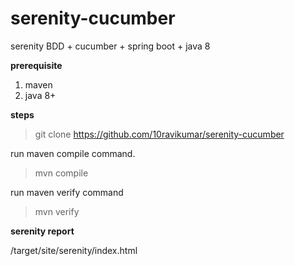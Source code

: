 # serenity-cucumber
 serenity BDD + cucumber + spring boot + java 8
 
 **prerequisite**
 1. maven
 2. java 8+
 
 **steps**
 >git clone https://github.com/10ravikumar/serenity-cucumber
 
 run maven compile command.
 >mvn compile
 
 run maven verify command
 >mvn verify
 
 **serenity report**
 
 /target/site/serenity/index.html
